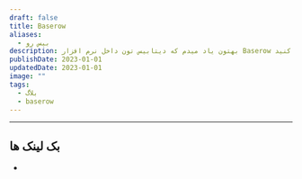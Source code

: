 ```yaml
---
draft: false
title: Baserow
aliases:
  - بیس رو
description: بهتون یاد میدم که دیتابیس تون داخل نرم افزار Baserow رو ایجاد کنید و ازش تو درست کردن سیستم ها استفاده کنید.
publishDate: 2023-01-01
updatedDate: 2023-01-01
image: ""
tags:
  - بلاگ
  - baserow
---
```




---
## بک لینک ها
- 
